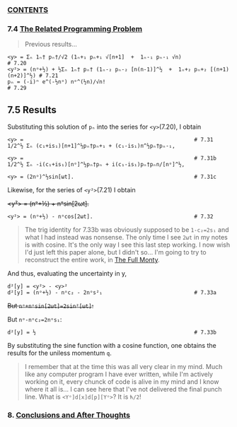 ### [CONTENTS](CONTENTS.md)

### 7.4 [The Related Programming Problem](RELATED.md)

> Previous results...

    <y> = Σₙ 1ₙ† pₙ†/√2 (1ₙ+₁ pₙ+₁ √[n+1]  +  1ₙ-₁ pₙ-₁ √n)                         # 7.20
    <y²> = (nᵒ+½) + ½Σₙ 1ₙ† pₙ† (1ₙ-₂ pₙ-₂ [n(n-1)]^½  +  1ₙ+₂ pₙ+₂ [(n+1)(n+2)]^½) # 7.21
    pₙ = (-i)ⁿ e^(-½nᵒ) nᵒ^(½n)/√n!                                                 # 7.29

## 7.5 Results

Substituting this solution of `pₙ` into the series for `<y>`(7.20), I obtain

    <y> =                                                      # 7.31
    1/2^½ Σₙ (c₁+is₁)[n+1]^½pₙ†pₙ+₁ + (c₁-is₁)n^½pₙ†pₙ-₁,

    <y> =                                                      # 7.31b
    1/2^½ Σₙ -i(c₁+is₁)[nᵒ]^½pₙ†pₙ + i(c₁-is₁)pₙ†pₙn/[nᵒ]^½,

    <y> = (2nᵒ)^½sin[ωt].                                      # 7.31c

Likewise, for the series of `<y²>`(7.21) I obtain

~~<y²> = (nᵒ+½) + nᵒsin[2ωt].~~

    <y²> = (nᵒ+½) - nᵒcos[2ωt].                                # 7.32

> The trig identity for 7.33b was obviously supposed to be `1-c₂=2s₁` and
> what I had instead was nonsense.
> The only time I see `2ωt` in my notes is with cosine.
> It's the only way I see this last step working.
> I now wish I'd just left this paper alone, but I didn't so...
> I'm going to try to reconstruct the entire work, in [The Full Monty](FULLMONTY.md).

And thus, evaluating the uncertainty in y,

    d²[y] = <y²> - <y>²
    d²[y] = (nᵒ+½) - nᵒc₂ - 2nᵒs²₁                             # 7.33a

~~But `nᵒ+nᵒsin[2ωt]=2sin²[ωt]`:~~

But `nᵒ-nᵒc₂=2nᵒs₁`:

    d²[y] = ½                                                  # 7.33b

By substituting the sine function with a cosine function, one obtains the results for the uniless momentum `q`.

> I remember that at the time this was all very clear in my mind.
> Much like any computer program I have ever written,
> while I'm actively working on it,
> every chunck of code is alive in my mind
> and I know where it all is...
> I can see here that I've not delivered the final punch line.
> What  is `<Yᵒ]d[x]d[p][Yᵒ>`?
> It is `ћ/2`!

### 8. [Conclusions and After Thoughts](CONCLUSIONS.md)
